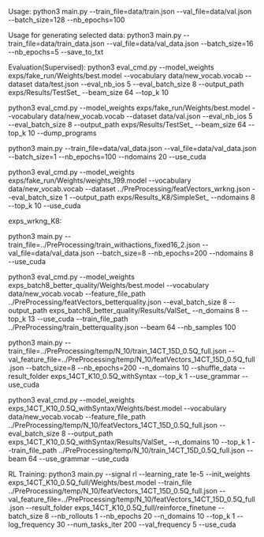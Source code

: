 Usage: python3 main.py --train_file=data/train.json --val_file=data/val.json --batch_size=128  --nb_epochs=100

Usage for generating selected data: python3 main.py --train_file=data/train_data.json --val_file=data/val_data.json --batch_size=16  --nb_epochs=5 --save_to_txt

Evaluation(Supervised):
python3 eval_cmd.py --model_weights exps/fake_run/Weights/best.model --vocabulary data/new_vocab.vocab --dataset data/test.json --eval_nb_ios 5 --eval_batch_size 8 
--output_path exps/Results/TestSet_ --beam_size 64 --top_k 10

python3 eval_cmd.py --model_weights exps/fake_run/Weights/best.model --vocabulary data/new_vocab.vocab --dataset data/val.json --eval_nb_ios 5 --eval_batch_size 8 
--output_path exps/Results/TestSet_ --beam_size 64 --top_k 10 --dump_programs 

python3 main.py --train_file=data/val_data.json --val_file=data/val_data.json --batch_size=1  --nb_epochs=100 --ndomains 20 --use_cuda

python3 eval_cmd.py --model_weights exps/fake_run/Weights/weights_199.model --vocabulary data/new_vocab.vocab --dataset ../PreProcessing/featVectors_wrkng.json --eval_batch_size 1 --output_path exps/Results_K8/SimpleSet_ --ndomains 8 --top_k 10 --use_cuda

exps_wrkng_K8:

python3 main.py --train_file=../PreProcessing/train_withactions_fixed16_2.json --val_file=data/val_data.json --batch_size=8  --nb_epochs=200 --ndomains 8 --use_cuda


python3 eval_cmd.py --model_weights exps_batch8_better_quality/Weights/best.model --vocabulary data/new_vocab.vocab --feature_file_path ../PreProcessing/featVectors_betterquality.json --eval_batch_size 8 --output_path exps_batch8_better_quality/Results/ValSet_ --n_domains 8 --top_k 13 --use_cuda --train_file_path ../PreProcessing/train_betterquality.json --beam 64 --nb_samples 100

python3 main.py --train_file=../PreProcessing/temp/N_10/train_14CT_15D_0.5Q_full.json --val_feature_file=../PreProcessing/temp/N_10/featVectors_14CT_15D_0.5Q_full.json --batch_size=8  --nb_epochs=200 --n_domains 10 --shuffle_data --result_folder exps_14CT_K10_0.5Q_withSyntax --top_k 1 --use_grammar --use_cuda

python3 eval_cmd.py --model_weights exps_14CT_K10_0.5Q_withSyntax/Weights/best.model --vocabulary data/new_vocab.vocab --feature_file_path ../PreProcessing/temp/N_10/featVectors_14CT_15D_0.5Q_full.json --eval_batch_size 8 --output_path exps_14CT_K10_0.5Q_withSyntax/Results/ValSet_ --n_domains 10 --top_k 1  --train_file_path ../PreProcessing/temp/N_10/train_14CT_15D_0.5Q_full.json --beam 64 --use_grammar --use_cuda


RL Training:
python3 main.py  --signal rl --learning_rate 1e-5 --init_weights exps_14CT_K10_0.5Q_full/Weights/best.model --train_file ../PreProcessing/temp/N_10/featVectors_14CT_15D_0.5Q_full.json --val_feature_file=../PreProcessing/temp/N_10/featVectors_14CT_15D_0.5Q_full.json --result_folder exps_14CT_K10_0.5Q_full/reinforce_finetune --batch_size 8 --nb_rollouts 1 --nb_epochs 20 --n_domains 10 --top_k 1 --log_frequency 30 --num_tasks_iter 200 --val_frequency 5 --use_cuda


